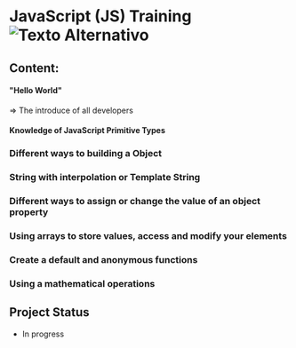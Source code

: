 # JavaScript (JS) Training ![Texto Alternativo](https://compraco.com.br/cdn/shop/articles/Para-que-e-usado-o-JavaScript.jpg?v=1717267239)

## Content:

#### "Hello World"
⇒ The introduce of all developers

#### Knowledge of JavaScript Primitive Types
    
### Different ways to building a Object

### String with interpolation or Template String

### Different ways to assign or change the value of an object property

### Using arrays to store values, access and modify your elements

### Create a default and anonymous functions

### Using a mathematical operations

## Project Status
- In progress

